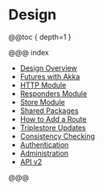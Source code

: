 <!---
Copyright © 2015-2018 the contributors (see Contributors.md).

This file is part of Knora.

Knora is free software: you can redistribute it and/or modify
it under the terms of the GNU Affero General Public License as published
by the Free Software Foundation, either version 3 of the License, or
(at your option) any later version.

Knora is distributed in the hope that it will be useful,
but WITHOUT ANY WARRANTY; without even the implied warranty of
MERCHANTABILITY or FITNESS FOR A PARTICULAR PURPOSE.  See the
GNU Affero General Public License for more details.

You should have received a copy of the GNU Affero General Public
License along with Knora.  If not, see <http://www.gnu.org/licenses/>.
-->

# Design

@@toc { depth=1 }

@@@ index

- [Design Overview](design-overview.md)
- [Futures with Akka](futures-with-akka.md)
- [HTTP Module](http-module.md)
- [Responders Module](responders-module.md)
- [Store Module](store-module.md)
- [Shared Packages](shared-packages.md)
- [How to Add a Route](how-to-add-a-route.md)
- [Triplestore Updates](triplestore-updates.md)
- [Consistency Checking](consistency-checking.md)
- [Authentication](authentication.md)
- [Administration](administration.md)
- [API v2](api-v2/index.md)

@@@
